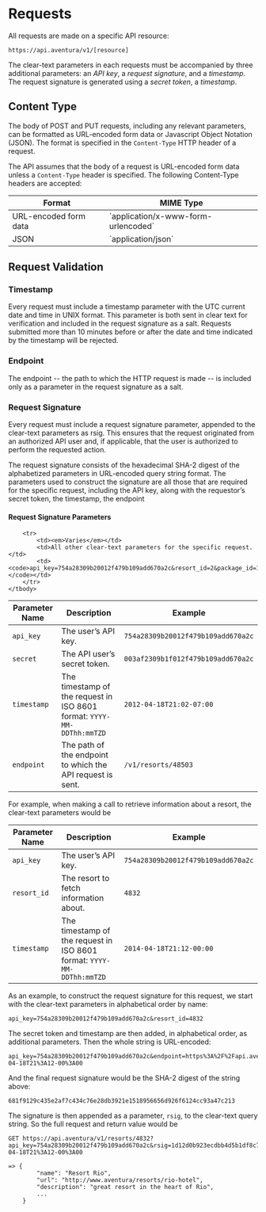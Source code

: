 # Requests

All requests are made on a specific API resource:

    https://api.aventura/v1/[resource]

The clear-text parameters in each requests must be accompanied by three
additional parameters: an _API key_, a _request signature_, and a _timestamp_.
The request signature is generated using a _secret token_, a _timestamp_.

## Content Type

The body of POST and PUT requests, including any relevant parameters, can be
formatted as URL-encoded form data or Javascript Object Notation (JSON). The
format is specified in the `Content-Type` HTTP header of a request.

The API assumes that the body of a request is URL-encoded form data unless a
`Content-Type` header is specified. The following Content-Type headers are
accepted:

<table>
    <thead>
        <th>Format</th>
        <th>MIME Type</th>
    </thead>
    <tbody>
        <tr>
            <td>URL-encoded form data</td>
            <td>`application/x-www-form-urlencoded`</td>
        </tr>
        <tr>
            <td>JSON</td>
            <td>`application/json`</td>
        </tr>
    </tbody>
</table>

## Request Validation

### Timestamp

Every request must include a timestamp parameter with the UTC current date and time
in UNIX format. This parameter is both sent in clear text for verification
and included in the request signature as a salt. Requests submitted more than 10
minutes before or after the date and time indicated by the timestamp will be
rejected.

### Endpoint

The endpoint -- the path to which the HTTP request is made -- is included only
as a parameter in the request signature as a salt.

### Request Signature

Every request must include a request signature parameter, appended to the
clear-text parameters as rsig. This ensures that the request originated from an
authorized API user and, if applicable, that the user is authorized to perform
the requested action.

The request signature consists of the hexadecimal SHA-2 digest of the
alphabetized parameters in URL-encoded query string format. The parameters used
to construct the signature are all those that are required for the specific
request, including the API key, along with the requestor’s secret token, the
timestamp, the endpoint

#### Request Signature Parameters
<table>
    <thead>
        <th>Parameter Name</th>
        <th>Description</th>
        <th>Example</th>
    </thead>
    <tbody>
        <tr>
            <td><code>api_key</code></td>
            <td>The user’s API key.</td>
            <td><code>754a28309b20012f479b109add670a2c</code></td>
        </tr>
        <tr>
            <td><code>secret</code></td>
            <td>The API user’s secret token.</td>
            <td><code>003af2309b1f012f479b109add670a2c</code></td>
        </tr>
        <tr>
            <td><code>timestamp</code></td>
            <td>
                The timestamp of the request in ISO 8601 format:
                <code>YYYY-MM-DDThh:mmTZD</code>
            </td>
            <td><code>2012-04-18T21:02-07:00</code></td>
        </tr>
        <tr>
            <td><code>endpoint</code></td>
            <td>The path of the endpoint to which the API request is sent.</td>
            <td><code>/v1/resorts/48503</code></td>
        </tr>

        <tr>
            <td><em>Varies</em></td>
            <td>All other clear-text parameters for the specific request.</td>
            <td><code>api_key=754a28309b20012f479b109add670a2c&resort_id=2&package_id=10&</code></td>
        </tr>
    </tbody>
</table>

For example, when making a call to retrieve information about a resort, the clear-text parameters would be

<table>
    <thead>
        <th>Parameter Name</th>
        <th>Description</th>
        <th>Example</th>
    </thead>
    <tbody>
        <tr>
            <td><code>api_key</code></td>
            <td>The user’s API key.</td>
            <td><code>754a28309b20012f479b109add670a2c</code></td>
        </tr>
        <tr>
            <td><code>resort_id</code></td>
            <td>The resort to fetch information about.</td>
            <td><code>4832</code></td>
        </tr>
        <tr>
            <td><code>timestamp</code></td>
            <td>The timestamp of the request in ISO 8601 format: <code>YYYY-MM-DDThh:mmTZD</code></td>
            <td><code>2014-04-18T21:12-00:00</code></td>
        </tr>
    </tbody>
</table>


As an example, to construct the request signature for this request, we start with the clear-text parameters in alphabetical order by name:

    api_key=754a28309b20012f479b109add670a2c&resort_id=4832

The secret token and timestamp are then added, in alphabetical order, as additional parameters. Then the whole string is URL-encoded:

    api_key=754a28309b20012f479b109add670a2c&endpoint=https%3A%2F%2Fapi.aventura%2Fv1%2Fresorts%2F48503&resort_id=4832&secret=003af2309b1f012f479b109add670a2c&timestamp=2014-04-18T21%3A12-00%3A00

And the final request signature would be the SHA-2 digest of the string above:

    681f9129c435e2af7c434c76e28db3921e1518956656d926f6124cc93a47c213

The signature is then appended as a parameter, `rsig`, to the clear-text query string. So the full request and return value would be

    GET https://api.aventura/v1/resorts/4832?api_key=754a28309b20012f479b109add670a2c&rsig=1d12d0b923ecdbb4d5b1df8c7f2f1b3c2270bc6e538bbf5d32611d3429c1b310&timestamp=2014-04-18T21%3A12-00%3A00

    => {
            "name": "Resort Rio",
            "url": "http://www.aventura/resorts/rio-hotel",
            "description": "great resort in the heart of Rio",
            ...
        }
